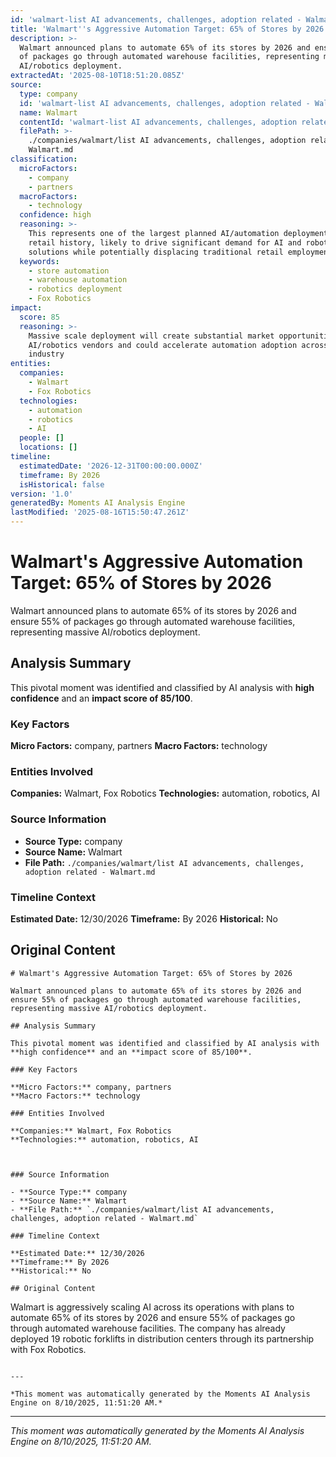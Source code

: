 ```yaml
---
id: 'walmart-list AI advancements, challenges, adoption related - Walmart-moment-3'
title: 'Walmart''s Aggressive Automation Target: 65% of Stores by 2026'
description: >-
  Walmart announced plans to automate 65% of its stores by 2026 and ensure 55%
  of packages go through automated warehouse facilities, representing massive
  AI/robotics deployment.
extractedAt: '2025-08-10T18:51:20.085Z'
source:
  type: company
  id: 'walmart-list AI advancements, challenges, adoption related - Walmart'
  name: Walmart
  contentId: 'walmart-list AI advancements, challenges, adoption related - Walmart'
  filePath: >-
    ./companies/walmart/list AI advancements, challenges, adoption related -
    Walmart.md
classification:
  microFactors:
    - company
    - partners
  macroFactors:
    - technology
  confidence: high
  reasoning: >-
    This represents one of the largest planned AI/automation deployments in
    retail history, likely to drive significant demand for AI and robotics
    solutions while potentially displacing traditional retail employment
  keywords:
    - store automation
    - warehouse automation
    - robotics deployment
    - Fox Robotics
impact:
  score: 85
  reasoning: >-
    Massive scale deployment will create substantial market opportunities for
    AI/robotics vendors and could accelerate automation adoption across retail
    industry
entities:
  companies:
    - Walmart
    - Fox Robotics
  technologies:
    - automation
    - robotics
    - AI
  people: []
  locations: []
timeline:
  estimatedDate: '2026-12-31T00:00:00.000Z'
  timeframe: By 2026
  isHistorical: false
version: '1.0'
generatedBy: Moments AI Analysis Engine
lastModified: '2025-08-16T15:50:47.261Z'
---
```

# Walmart's Aggressive Automation Target: 65% of Stores by 2026

Walmart announced plans to automate 65% of its stores by 2026 and ensure 55% of packages go through automated warehouse facilities, representing massive AI/robotics deployment.

## Analysis Summary

This pivotal moment was identified and classified by AI analysis with **high confidence** and an **impact score of 85/100**.

### Key Factors

**Micro Factors:** company, partners
**Macro Factors:** technology

### Entities Involved

**Companies:** Walmart, Fox Robotics
**Technologies:** automation, robotics, AI



### Source Information

- **Source Type:** company
- **Source Name:** Walmart
- **File Path:** `./companies/walmart/list AI advancements, challenges, adoption related - Walmart.md`

### Timeline Context

**Estimated Date:** 12/30/2026
**Timeframe:** By 2026
**Historical:** No

## Original Content

```
# Walmart's Aggressive Automation Target: 65% of Stores by 2026

Walmart announced plans to automate 65% of its stores by 2026 and ensure 55% of packages go through automated warehouse facilities, representing massive AI/robotics deployment.

## Analysis Summary

This pivotal moment was identified and classified by AI analysis with **high confidence** and an **impact score of 85/100**.

### Key Factors

**Micro Factors:** company, partners
**Macro Factors:** technology

### Entities Involved

**Companies:** Walmart, Fox Robotics
**Technologies:** automation, robotics, AI



### Source Information

- **Source Type:** company
- **Source Name:** Walmart
- **File Path:** `./companies/walmart/list AI advancements, challenges, adoption related - Walmart.md`

### Timeline Context

**Estimated Date:** 12/30/2026
**Timeframe:** By 2026
**Historical:** No

## Original Content

```
Walmart is aggressively scaling AI across its operations with plans to automate 65% of its stores by 2026 and ensure 55% of packages go through automated warehouse facilities. The company has already deployed 19 robotic forklifts in distribution centers through its partnership with Fox Robotics.
```

---

*This moment was automatically generated by the Moments AI Analysis Engine on 8/10/2025, 11:51:20 AM.*

```

---

*This moment was automatically generated by the Moments AI Analysis Engine on 8/10/2025, 11:51:20 AM.*
